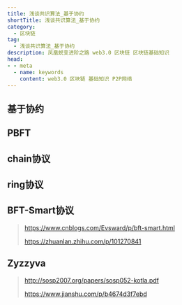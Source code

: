 ```yaml
---
title: 浅谈共识算法_基于协约
shortTitle: 浅谈共识算法_基于协约
category:
  - 区块链
tag:
  - 浅谈共识算法_基于协约
description: 凤凰蜕变进阶之路 web3.0 区块链 区块链基础知识  
head:
- - meta
  - name: keywords
    content: web3.0 区块链 基础知识 P2P网络 
---
```


## 基于协约

## PBFT

## chain协议

## ring协议

## BFT-Smart协议

> https://www.cnblogs.com/Evsward/p/bft-smart.html
>
> https://zhuanlan.zhihu.com/p/101270841

## Zyzzyva

> http://sosp2007.org/papers/sosp052-kotla.pdf
>
> https://www.jianshu.com/p/b4674d3f7ebd